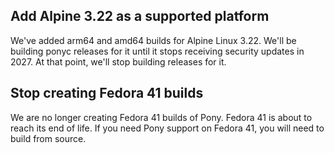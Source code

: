 ## Add Alpine 3.22 as a supported platform

We've added arm64 and amd64 builds for Alpine Linux 3.22.  We'll be building ponyc releases for it until it stops receiving security updates in 2027. At that point, we'll stop building releases for it.

## Stop creating Fedora 41 builds

We are no longer creating Fedora 41 builds of Pony. Fedora 41 is about to reach its end of life. If you need Pony support on Fedora 41, you will need to build from source.

